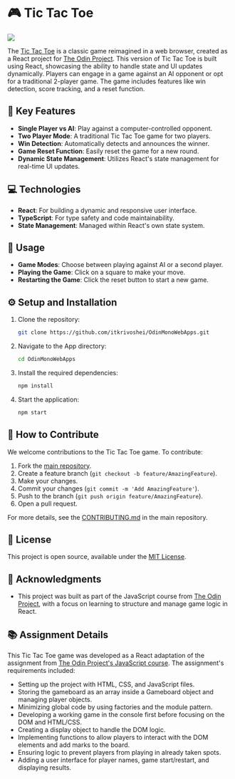 # 🎮 Tic Tac Toe
![](https://github.com/itkrivoshei/OdinMonoWebApps/blob/main/media/TicTacToe.gif?raw=true)

The [Tic Tac Toe](https://itkrivoshei.github.io/OdinMonoWebApps/#/TicTacToe) is a classic game reimagined in a web browser, created as a React project for [The Odin Project](https://www.theodinproject.com/lessons/node-path-javascript-tic-tac-toe). This version of Tic Tac Toe is built using React, showcasing the ability to handle state and UI updates dynamically. Players can engage in a game against an AI opponent or opt for a traditional 2-player game. The game includes features like win detection, score tracking, and a reset function.

## 🌟 Key Features

- **Single Player vs AI**: Play against a computer-controlled opponent.
- **Two Player Mode**: A traditional Tic Tac Toe game for two players.
- **Win Detection**: Automatically detects and announces the winner.
- **Game Reset Function**: Easily reset the game for a new round.
- **Dynamic State Management**: Utilizes React's state management for real-time UI updates.

## 💻 Technologies

- **React**: For building a dynamic and responsive user interface.
- **TypeScript**: For type safety and code maintainability.
- **State Management**: Managed within React's own state system.

## 🚀 Usage

- **Game Modes**: Choose between playing against AI or a second player.
- **Playing the Game**: Click on a square to make your move.
- **Restarting the Game**: Click the reset button to start a new game.

## ⚙️ Setup and Installation

1. Clone the repository:
   ```bash
   git clone https://github.com/itkrivoshei/OdinMonoWebApps.git
   ```
2. Navigate to the App directory:
   ```bash
   cd OdinMonoWebApps
   ```
3. Install the required dependencies:
   ```bash
   npm install
   ```
4. Start the application:
   ```bash
   npm start
   ```

## 🤝 How to Contribute

We welcome contributions to the Tic Tac Toe game. To contribute:

1. Fork the [main repository](https://github.com/itkrivoshei/OdinMonoWebApps).
2. Create a feature branch (`git checkout -b feature/AmazingFeature`).
3. Make your changes.
4. Commit your changes (`git commit -m 'Add AmazingFeature'`).
5. Push to the branch (`git push origin feature/AmazingFeature`).
6. Open a pull request.

For more details, see the [CONTRIBUTING.md](https://github.com/itkrivoshei/OdinMonoWebApps/blob/master/CONTRIBUTING.md) in the main repository.

## 📜 License

This project is open source, available under the [MIT License](https://github.com/itkrivoshei/OdinMonoWebApps/blob/master/LICENSE).

## 🌟 Acknowledgments

- This project was built as part of the JavaScript course from [The Odin Project](https://www.theodinproject.com/lessons/node-path-javascript-tic-tac-toe), with a focus on learning to structure and manage game logic in React.

## 📚 Assignment Details

This Tic Tac Toe game was developed as a React adaptation of the assignment from [The Odin Project's JavaScript course](https://www.theodinproject.com/lessons/node-path-javascript-tic-tac-toe). The assignment's requirements included:

- Setting up the project with HTML, CSS, and JavaScript files.
- Storing the gameboard as an array inside a Gameboard object and managing player objects.
- Minimizing global code by using factories and the module pattern.
- Developing a working game in the console first before focusing on the DOM and HTML/CSS.
- Creating a display object to handle the DOM logic.
- Implementing functions to allow players to interact with the DOM elements and add marks to the board.
- Ensuring logic to prevent players from playing in already taken spots.
- Adding a user interface for player names, game start/restart, and displaying results.
